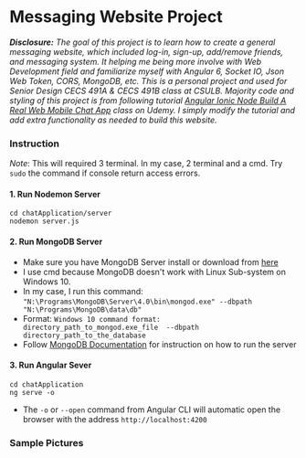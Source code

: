 # Messaging Website Project
*__Disclosure:__ The goal of this project is to learn how to create a general messaging website, which included log-in, sign-up, add/remove friends, and messaging system. It helping me being more involve with Web Development field and familiarize myself with Angular 6, Socket IO, Json Web Token, CORS, MongoDB, etc. This is a personal project and used for Senior Design CECS 491A & CECS 491B class at CSULB. Majority code and styling of this project is from following tutorial [Angular Ionic Node Build A Real Web Mobile Chat App](https://www.udemy.com/angular-ionic-node-build-a-real-web-mobile-chat-app/) class on Udemy. I simply modify the tutorial and add extra functionality as needed to build this website.*


### Instruction
*Note*: This will required 3 terminal. In my case, 2 terminal and a cmd. Try `sudo` the command if console return access errors. 

#### 1. Run Nodemon Server
```
cd chatApplication/server
nodemon server.js
```
#### 2. Run MongoDB Server
- Make sure you have MongoDB Server install or download from [here](https://www.mongodb.com/download-center/community)
- I use cmd because MongoDB doesn't work with Linux Sub-system on Windows 10.
- In my case, I run this command:
` "N:\Programs\MongoDB\Server\4.0\bin\mongod.exe" --dbpath "N:\Programs\MongoDB\data\db" `
- Format:
` Windows 10 command format: directory_path_to_mongod.exe_file  --dbpath directory_path_to_the_database `
- Follow [MongoDB Documentation](https://docs.mongodb.com/manual/installation/) for instruction on how to run the server
#### 3. Run Angular Sever
```
cd chatApplication
ng serve -o
```
- The `-o` or `--open` command from Angular CLI will automatic open the browser with the address `http://localhost:4200` 

### Sample Pictures
